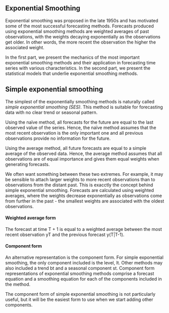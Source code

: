 ## Exponential Smoothing

Exponential smoothing was proposed in the late 1950s and has motivated some of the most successful forecasting methods. Forecasts produced using exponential smoothing
methods are weighted averages of past observations, with the weights decaying exponentially as the observations get older. In other words, the more recent the
observation the higher the associated weight.

In the first part, we present the mechanics of the most important exponential smoothing methods and their application in forecasting time series with various
characteristics. In the second part, we present the statistical models that underlie exponential smoothing methods.

## Simple exponential smoothing
The simplest of the exponentially smoothing methods is naturally called *simple exponential smoothing (SES)*. This method is suitable for forecasting data with no
clear trend or seasonal pattern.

Using the naïve method, all forecasts for the future are equal to the last observed value of the series. Hence, the naïve method assumes that the most recent observation
is the only important one and all previous observations provide no information for the future.

Using the average method, all future forecasts are equal to a simple average of the observed data. Hence, the average method assumes that all observations are of equal
importance and gives them equal weights when generating forecasts.

We often want something between these two extremes. For example, it may be sensible to attach larger weights to more recent observations than to observations from
the distant past. This is exacctly the concept behind simple exponential smoothing. Forecasts are calculated using weighted averages, where the weights decrease
exponentially as observations come from further in the past - the smallest weights are associated with the oldest observations.
#### Weighted average form
The forecast at time T + 1 is equal to a weighted average between the most recent observation yT and the previous forecast y(T|T-1).
#### Component form
An alternative representation is the component form. For simple exponential smoothing, the only component included is the level, lt. Other methods may also included a
trend bt and a seasonal component st. Component form representations of exponential smoothing methods comprise a forecast equation and a smoothing equation for each
of the components included in the method.

The component form of simple exponential smoothing is not particularly useful, but it will be the easiest form to use when we start adding other components.
